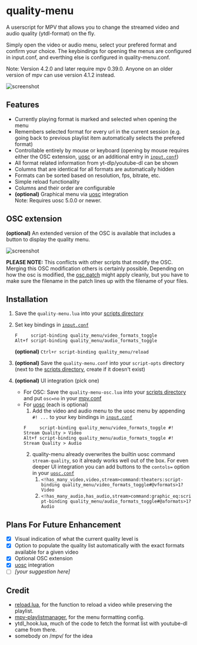 # quality-menu
A userscript for MPV that allows you to change the streamed video and audio quality (ytdl-format) on the fly.

Simply open the video or audio menu, select your prefered format and confirm your choice. The keybindings for opening the menus are configured in input.conf, and everthing else is configured in quality-menu.conf.

Note: Version 4.2.0 and later require mpv 0.39.0. Anyone on an older version of mpv can use version 4.1.2 instead.

![screenshot](preview.jpg)

## Features

- Currently playing format is marked and selected when opening the menu
- Remembers selected format for every url in the current session (e.g. going back to previous playlist item automatically selects the prefered format)
- Controllable entirely by mouse or keyboard (opening by mouse requires either the OSC extension, [uosc](https://github.com/tomasklaen/uosc) or an additional entry in [`input.conf`](https://mpv.io/manual/stable/#input-conf))
- All format related information from yt-dlp/youtube-dl can be shown
- Columns that are identical for all formats are automatically hidden
- Formats can be sorted based on resolution, fps, bitrate, etc.
- Simple reload functionality
- Columns and their order are configurable
- **(optional)** Graphical menu via [uosc](https://github.com/tomasklaen/uosc) integration  
    Note: Requires uosc 5.0.0 or newer.

## OSC extension
**(optional)** An extended version of the OSC is available that includes a button to display the quality menu.

![screenshot](quality-menu-preview-osc.jpg)

**PLEASE NOTE:** This conflicts with other scripts that modify the OSC. Merging this OSC modification others is certainly possible. Depending on how the osc is modified, the [osc.patch](osc.patch) might apply cleanly, but you have to make sure the filename in the patch lines up with the filename of your files.

## Installation
1. Save the `quality-menu.lua` into your [scripts directory](https://mpv.io/manual/stable/#script-location)
2. Set key bindings in [`input.conf`](https://mpv.io/manual/stable/#input-conf)
    ```
    F     script-binding quality_menu/video_formats_toggle
    Alt+f script-binding quality_menu/audio_formats_toggle
    ```
    **(optional)** `Ctrl+r script-binding quality_menu/reload`

3. **(optional)** Save the `quality-menu.conf` into your `script-opts` directory (next to the [scripts directory](https://mpv.io/manual/stable/#script-location), create if it doesn't exist)
4. **(optional)** UI integration (pick one)
    - For OSC: Save the `quality-menu-osc.lua` into your [scripts directory](https://mpv.io/manual/stable/#script-location)  and put `osc=no` in your [mpv.conf](https://mpv.io/manual/stable/#location-and-syntax)
    - For [uosc](https://github.com/tomasklaen/uosc) (each is optional)
        1. Add the video and audio menu to the uosc menu by appending `#! ...` to your key bindings in [`input.conf`](https://mpv.io/manual/stable/#input-conf)
        ```
        F     script-binding quality_menu/video_formats_toggle #! Stream Quality > Video
        Alt+f script-binding quality_menu/audio_formats_toggle #! Stream Quality > Audio
        ```
        2. quality-menu already overwrites the builtin uosc command `stream-quality`, so it already works well out of the box.
            For even deeper UI integration you can add buttons to the `contols=` option in your [`uosc.conf`](https://github.com/tomasklaen/uosc/blob/main/script-opts/uosc.conf)
            1. `<!has_many_video,video,stream>command:theaters:script-binding quality_menu/video_formats_toggle#@vformats>1?Video`
            2. `<!has_many_audio,has_audio,stream>command:graphic_eq:script-binding quality_menu/audio_formats_toggle#@aformats>1?Audio`

## Plans For Future Enhancement
- [x] Visual indication of what the current quality level is
- [x] Option to populate the quality list automatically with the exact formats available for a given video
- [x] Optional OSC extension
- [x] [uosc](https://github.com/tomasklaen/uosc) integration
- [ ] *\[your suggestion here\]*

## Credit
- [reload.lua](https://github.com/4e6/mpv-reload/), for the function to reload a video while preserving the playlist.
- [mpv-playlistmanager](https://github.com/jonniek/mpv-playlistmanager), for the menu formatting config.
- ytdl_hook.lua, much of the  code to fetch the format list with youtube-dl came from there.
- somebody on /mpv/ for the idea
